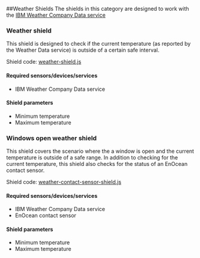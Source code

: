 ##Weather Shields
The shields in this category are designed to work with the [IBM Weather Company Data service](https://console.ng.bluemix.net/catalog/services/weather-company-data/) 

### Weather shield
This shield is designed to check if the current temperature (as reported by the Weather Data service) is outside of a certain safe interval.

Shield code: [weather-shield.js](https://github.ibm.com/IoT-Insurance/iot4i-shield-repo/blob/master/weather/weather-shield.js)

#### Required sensors/devices/services
- IBM Weather Company Data service

#### Shield parameters
- Minimum temperature
- Maximum temperature

### Windows open weather shield
This shield covers the scenario where the a window is open and the current temperature is outside of a safe range.
In addition to checking for the current temperature, this shield also checks for the status of an EnOcean contact sensor.

Shield code: [weather-contact-sensor-shield.js](https://github.ibm.com/IoT-Insurance/iot4i-shield-repo/blob/master/weather/weather-contact-sensor-shield.js)

#### Required sensors/devices/services
- IBM Weather Company Data service
- EnOcean contact sensor

#### Shield parameters
- Minimum temperature
- Maximum temperature
